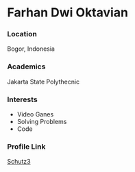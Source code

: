 # Farhan Dwi Oktavian

### Location

Bogor, Indonesia

### Academics

Jakarta State Polythecnic

### Interests

- Video Ganes
- Solving Problems
- Code

### Profile Link

[Schutz3](https://github.com/Schutz3/hacktoberfest)
